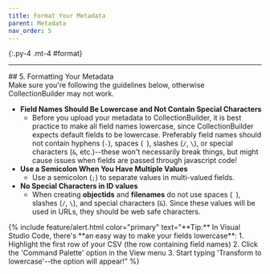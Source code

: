 ```yaml
---
title: Format Your Metadata
parent: Metadata
nav_order: 5
---
```


{:.py-4 .mt-4 #format}
***

<div class="row" markdown="1">
## 5. Formatting Your Metadata

<div class="col-md-7" markdown="1">
Make sure you're following the guidelines below, otherwise CollectionBuilder may not work.

- **Field Names Should Be Lowercase and Not Contain Special Characters**
    - Before you upload your metadata to CollectionBuilder, it is best practice to make all field names lowercase, since CollectionBuilder expects default fields to be lowercase. Preferably field names should not contain hyphens (`-`), spaces (` `), slashes (`/`, `\`), or special characters (`&`, etc.)--these won't necessarily break things, but might cause issues when fields are passed through javascript code!
- **Use a Semicolon When You Have Multiple Values**
    - Use a semicolon (`;`) to separate values in multi-valued fields.
- **No Special Characters in ID values**
    - When creating **objectids** and **filenames** do not use spaces (` `), slashes (`/`, `\`), and special characters (`&`). Since these values will be used in URLs, they should be web safe characters.

</div>

<div class="col-md-5" markdown ="1">
{% include feature/alert.html color="primary" text="**Tip:** In Visual Studio Code, there's **an easy way to make your fields lowercase**: 
1. Highlight the first row of your CSV (the row containing field names) 
2. Click the 'Command Palette' option in the View menu 
3. Start typing 'Transform to lowercase'--the option will appear!" %}
</div>
</div>
